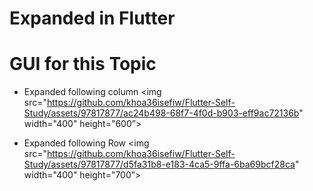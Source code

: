 # Expanded in Flutter

# GUI for this Topic
- Expanded following column 
<img src="https://github.com/khoa36isefiw/Flutter-Self-Study/assets/97817877/ac24b498-68f7-4f0d-b903-eff9ac72136b" width="400" height="600”>


- Expanded following Row 
<img src="https://github.com/khoa36isefiw/Flutter-Self-Study/assets/97817877/d5fa31b8-e183-4ca5-9ffa-6ba69bcf28ca" width="400" height="700”>

